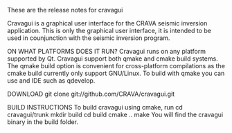 These are the release notes for cravagui

Cravagui is a graphical user interface for the CRAVA seismic inversion application. This is only the graphical user interface, it is intended to be used in counjunction with the seismic inversion program.

ON WHAT PLATFORMS DOES IT RUN?
Cravagui runs on any platform supported by Qt. Cravagui support both qmake and cmake build systems. The qmake build option is convenient for cross-platform compilations as the cmake build currently only support GNU/Linux. To build with qmake you can use and IDE such as qdevelop.

DOWNLOAD
git clone git://github.com/CRAVA/cravagui.git

BUILD INSTRUCTIONS
To build cravagui using cmake, run
 cd cravagui/trunk
 mkdir build
 cd build
 cmake ..
 make
You will find the cravagui binary in the build folder.
